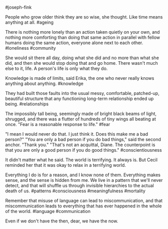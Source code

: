 #joseph-fink

People who grow older think they are so wise, she thought. Like time means anything at all.
#ageing 

There is nothing more lonely than an action taken quietly on your own, and nothing more comforting than doing that same action in parallel with fellow humans doing the same action, everyone alone next to each other.
#loneliness #community 

She would sit there all day, doing what she did and no more than what she did, and then she would stop doing that and go home. There wasn't much else to it, life. A person's life is only what they do.

Knowledge is made of limits, said Erika, the one who never really knows anything about anything.
#knowledge 

They had built those faults into the usual messy, comfortable, patched-up, beautiful structure that any functioning long-term relationship ended up being.
#relationships 

The impossibly tall being, seemingly made of bright black beams of light, shrugged, and there was a flutter of hundreds of tiny wings all beating at once. "Fear is a reasonable response to life."
#fear 

"I mean I would never do that. I just think it. Does this make me a bad person?"
"You are only a bad person if you do bad things," said the second anchor.
"Thank you."
"That's not an acquittal, Diane. The counterpoint is that you are only a good person if you do good things."
#conscientiousness 

It didn't matter what he said. The world is terrifying. It always is. But Cecil reminded her that it was okay to relax in a terrifying world.

Everything I do is for a reason, and I know none of them. Everything makes sense, and the sense is hidden from me. We live in a pattern that we'll never detect, and that will shuffle us through invisible hierarchies to the actual death of us.
#patterns #consciousness #meaningfulness #mortality 

Remember that misuse of language can lead to miscommunication, and that miscommunication leads to everything that has ever happened in the whole of the world.
#language #communication 

Even if we don't have the then, dear, we have the now.